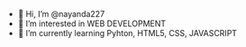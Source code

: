 - 👋 Hi, I’m @nayanda227
- 👀 I’m interested in WEB DEVELOPMENT
- 🌱 I’m currently learning Pyhton, HTML5, CSS, JAVASCRIPT

<!---
nayanda227/nayanda227 is a ✨ special ✨ repository because its `README.md` (this file) appears on your GitHub profile.
You can click the Preview link to take a look at your changes.
--->
